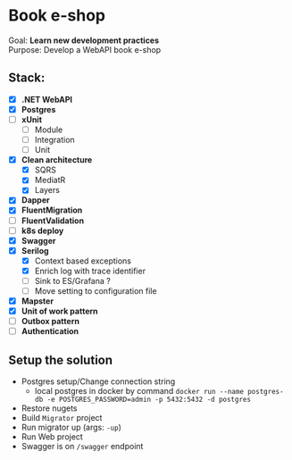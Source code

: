 # Book e-shop
Goal: **Learn new development practices**  
Purpose: Develop a WebAPI book e-shop
## Stack:
- [x] **.NET WebAPI**
- [x] **Postgres**
- [ ] **xUnit**
  - [ ] Module
  - [ ] Integration
  - [ ] Unit
- [x] **Clean architecture**
  - [x] SQRS
  - [x] MediatR
  - [x] Layers
- [x] **Dapper**
- [x] **FluentMigration**
- [ ] **FluentValidation**
- [ ] **k8s deploy**
- [x] **Swagger**
- [x] **Serilog**
  - [x] Context based exceptions
  - [x] Enrich log with trace identifier
  - [ ] Sink to ES/Grafana ?
  - [ ] Move setting to configuration file
- [x] **Mapster**
- [x] **Unit of work pattern**
- [ ] **Outbox pattern**
- [ ] **Authentication**

## Setup the solution
- Postgres setup/Change connection string
    - local postgres in docker by command `docker run --name postgres-db -e POSTGRES_PASSWORD=admin -p 5432:5432 -d postgres`
- Restore nugets
- Build `Migrator` project
- Run migrator up (args: `-up`)
- Run Web project
- Swagger is on `/swagger` endpoint